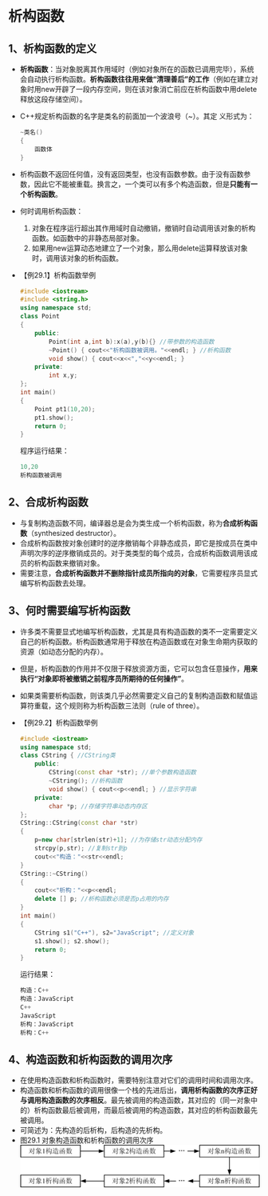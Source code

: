 # 析构函数

## 1、析构函数的定义

* **析构函数**：当对象脱离其作用域时（例如对象所在的函数已调用完毕），系统会自动执行析构函数。**析构函数往往用来做“清理善后”的工作**（例如在建立对象时用new开辟了一段内存空间，则在该对象消亡前应在析构函数中用delete释放这段存储空间）。  

* C++规定析构函数的名字是类名的前面加一个波浪号（~）。其定 义形式为：  
    ```cpp
    ~类名() 
    { 
        函数体 
    }
    ```
* 析构函数不返回任何值，没有返回类型，也没有函数参数。由于没有函数参数，因此它不能被重载。换言之，一个类可以有多个构造函数，但是**只能有一个析构函数**。

* 何时调用析构函数：  
    1. 对象在程序运行超出其作用域时自动撤销，撤销时自动调用该对象的析构函数。如函数中的非静态局部对象。  
    2. 如果用new运算动态地建立了一个对象，那么用delete运算释放该对象时，调用该对象的析构函数。  

* 【例29.1】析构函数举例  
    ```cpp
    #include <iostream> 
    #include <string.h> 
    using namespace std; 
    class Point 
    { 
        public: 
            Point(int a,int b):x(a),y(b){} //带参数的构造函数 
            ~Point() { cout<<"析构函数被调用。"<<endl; } //析构函数 
            void show() { cout<<x<<","<<y<<endl; } 
        private: 
            int x,y; 
    }; 
    int main() 
    { 
        Point pt1(10,20); 
        pt1.show(); 
        return 0; 
    }
    ```
    程序运行结果：  
    ```cpp
    10,20 
    析构函数被调用
    ```
## 2、合成析构函数

* 与复制构造函数不同，编译器总是会为类生成一个析构函数，称为**合成析构函数**（synthesized destructor）。  
* 合成析构函数按对象创建时的逆序撤销每个非静态成员，即它是按成员在类中声明次序的逆序撤销成员的。对于类类型的每个成员，合成析构函数调用该成员的析构函数来撤销对象。  
* 需要注意，**合成析构函数并不删除指针成员所指向的对象**，它需要程序员显式编写析构函数去处理。

## 3、何时需要编写析构函数

* 许多类不需要显式地编写析构函数，尤其是具有构造函数的类不一定需要定义自己的析构函数。析构函数通常用于释放在构造函数或在对象生命期内获取的资源（如动态分配的内存）。  
* 但是，析构函数的作用并不仅限于释放资源方面，它可以包含任意操作，**用来执行“对象即将被撤销之前程序员所期待的任何操作”**。  
* 如果类需要析构函数，则该类几乎必然需要定义自己的复制构造函数和赋值运算符重载，这个规则称为析构函数三法则（rule of three）。  

* 【例29.2】析构函数举例  
    ```cpp
    #include <iostream> 
    using namespace std; 
    class CString { //CString类 
        public: 
            CString(const char *str); //单个参数构造函数 
            ~CString(); //析构函数 
            void show() { cout<<p<<endl; } //显示字符串 
        private: 
            char *p; //存储字符串动态内存区 
    };
    CString::CString(const char *str) 
    { 
        p=new char[strlen(str)+1]; //为存储str动态分配内存 
        strcpy(p,str); //复制str到p 
        cout<<"构造："<<str<<endl; 
    } 
    CString::~CString() 
    { 
        cout<<"析构："<<p<<endl; 
        delete [] p; //析构函数必须是否p占用的内存 
    } 
    int main() 
    { 
        CString s1("C++"), s2="JavaScript"; //定义对象 
        s1.show(); s2.show(); 
        return 0; 
    }
    ```
    运行结果：  
    ```cpp
    构造：C++ 
    构造：JavaScript 
    C++ 
    JavaScript 
    析构：JavaScript 
    析构：C++
    ```

## 4、构造函数和析构函数的调用次序

* 在使用构造函数和析构函数时，需要特别注意对它们的调用时间和调用次序。
* 构造函数和析构函数的调用很像一个栈的先进后出，**调用析构函数的次序正好与调用构造函数的次序相反**。最先被调用的构造函数，其对应的（同一对象中的）析构函数最后被调用，而最后被调用的构造函数，其对应的析构函数最先被调用。  
* 可简述为：先构造的后析构，后构造的先析构。 
* 图29.1 对象构造函数和析构函数的调用次序  
    ![img](./img/对象构造函数和析构函数的调用次序.png)  

